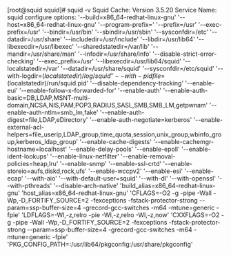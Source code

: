 [root@squid squid]# squid -v
Squid Cache: Version 3.5.20
Service Name: squid
configure options:  '--build=x86_64-redhat-linux-gnu' '--host=x86_64-redhat-linux-gnu' 
'--program-prefix=' '--prefix=/usr' '--exec-prefix=/usr' '--bindir=/usr/bin'
'--sbindir=/usr/sbin' '--sysconfdir=/etc' '--datadir=/usr/share' '--includedir=/usr/include'
'--libdir=/usr/lib64' '--libexecdir=/usr/libexec' '--sharedstatedir=/var/lib' '--mandir=/usr/share/man'
'--infodir=/usr/share/info' '--disable-strict-error-checking' '--exec_prefix=/usr' '--libexecdir=/usr/lib64/squid'
'--localstatedir=/var' '--datadir=/usr/share/squid' '--sysconfdir=/etc/squid'
'--with-logdir=$(localstatedir)/log/squid' '--with-pidfile=$(localstatedir)/run/squid.pid'
'--disable-dependency-tracking' '--enable-eui' '--enable-follow-x-forwarded-for'
'--enable-auth' '--enable-auth-basic=DB,LDAP,MSNT-multi-domain,NCSA,NIS,PAM,POP3,RADIUS,SASL,SMB,SMB_LM,getpwnam'
'--enable-auth-ntlm=smb_lm,fake' '--enable-auth-digest=file,LDAP,eDirectory'
'--enable-auth-negotiate=kerberos'
'--enable-external-acl-helpers=file_userip,LDAP_group,time_quota,session,unix_group,wbinfo_group,kerberos_ldap_group'
'--enable-cache-digests' '--enable-cachemgr-hostname=localhost'
'--enable-delay-pools' '--enable-epoll' '--enable-ident-lookups' '--enable-linux-netfilter'
'--enable-removal-policies=heap,lru' '--enable-snmp' '--enable-ssl-crtd'
'--enable-storeio=aufs,diskd,rock,ufs' '--enable-wccpv2' '--enable-esi' '--enable-ecap'
'--with-aio' '--with-default-user=squid' '--with-dl' '--with-openssl'
'--with-pthreads' '--disable-arch-native' 'build_alias=x86_64-redhat-linux-gnu'
'host_alias=x86_64-redhat-linux-gnu'
'CFLAGS=-O2 -g -pipe -Wall -Wp,-D_FORTIFY_SOURCE=2 -fexceptions -fstack-protector-strong --param=ssp-buffer-size=4 -grecord-gcc-switches   -m64 -mtune=generic -fpie'
'LDFLAGS=-Wl,-z,relro  -pie -Wl,-z,relro -Wl,-z,now'
'CXXFLAGS=-O2 -g -pipe -Wall -Wp,-D_FORTIFY_SOURCE=2 -fexceptions -fstack-protector-strong --param=ssp-buffer-size=4 -grecord-gcc-switches   -m64 -mtune=generic -fpie'
'PKG_CONFIG_PATH=:/usr/lib64/pkgconfig:/usr/share/pkgconfig'

